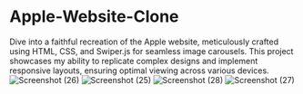 # Apple-Website-Clone
Dive into a faithful recreation of the Apple website, meticulously crafted using HTML, CSS, and Swiper.js for seamless image carousels. This project showcases my ability to replicate complex designs and implement responsive layouts, ensuring optimal viewing across various devices.
![Screenshot (26)](https://github.com/Nishiii9420/Apple-Website-Clone/assets/123353608/d3428abf-adbc-457a-a1d8-49e3a5e91aa5)
![Screenshot (25)](https://github.com/Nishiii9420/Apple-Website-Clone/assets/123353608/e5657927-423b-4031-8dff-1baaefcf97f8)
![Screenshot (28)](https://github.com/Nishiii9420/Apple-Website-Clone/assets/123353608/9c340fe8-3cc9-4784-9df9-e5f3bb75f5f7)
![Screenshot (27)](https://github.com/Nishiii9420/Apple-Website-Clone/assets/123353608/335512ea-27df-4faa-b054-1e716505e971)
